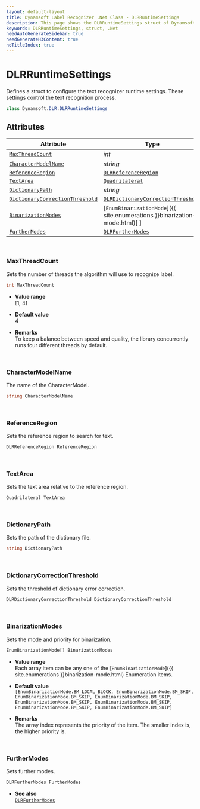 ```yaml
---
layout: default-layout
title: Dynamsoft Label Recognizer .Net Class - DLRRuntimeSettings
description: This page shows the DLRRuntimeSettings struct of Dynamsoft Label Recognizer for .Net Language.
keywords: DLRRuntimeSettings, struct, .Net
needAutoGenerateSidebar: true
needGenerateH3Content: true
noTitleIndex: true
---
```



# DLRRuntimeSettings
Defines a struct to configure the text recognizer runtime settings. These settings control the text recognition process.
  
```csharp
class Dynamsoft.DLR.DLRRuntimeSettings
```   

## Attributes
  
| Attribute | Type |
|---------- | ---- |
| [`MaxThreadCount`](#maxthreadcount) | *int* |
| [`CharacterModelName`](#charactermodelname) | *string* |
| [`ReferenceRegion`](#referenceregion) | [`DLRReferenceRegion`](dlr-reference-region.md) |
| [`TextArea`](#textarea) | [`Quadrilateral`](quadrilateral.md) |
| [`DictionaryPath`](#dictionarypath) | *string* |
| [`DictionaryCorrectionThreshold`](#dictionarycorrectionthreshold) | [`DLRDictionaryCorrectionThreshold`](dlr-dictionary-correction-threshold.md) |
| [`BinarizationModes`](#binarizationmodes) | [`EnumBinarizationMode`]({{ site.enumerations }}binarization-mode.html)[ ] |
| [`FurtherModes`](#furthermodes) | [`DLRFurtherModes`](dlr-further-modes.md)|


&nbsp;

### MaxThreadCount
Sets the number of threads the algorithm will use to recognize label.
```csharp
int MaxThreadCount
```
- **Value range**   
    [1, 4]
      
- **Default value**   
    4
    
- **Remarks**   
    To keep a balance between speed and quality, the library concurrently runs four different threads by default.

&nbsp;

### CharacterModelName
The name of the CharacterModel.

```csharp
string CharacterModelName
```


&nbsp;

### ReferenceRegion
Sets the reference region to search for text.
```csharp
DLRReferenceRegion ReferenceRegion
```

&nbsp;

### TextArea
Sets the text area relative to the reference region.
```csharp
Quadrilateral TextArea
```

&nbsp;

### DictionaryPath
Sets the path of the dictionary file.
```csharp
string DictionaryPath
```

&nbsp;

### DictionaryCorrectionThreshold
Sets the threshold of dictionary error correction.
```csharp
DLRDictionaryCorrectionThreshold DictionaryCorrectionThreshold
```

&nbsp;

### BinarizationModes
Sets the mode and priority for binarization.

```csharp
EnumBinarizationMode[] BinarizationModes
```

- **Value range**   
    Each array item can be any one of the [`EnumBinarizationMode`]({{ site.enumerations }}binarization-mode.html) Enumeration items.
      
- **Default value**   
    `[EnumBinarizationMode.BM_LOCAL_BLOCK, EnumBinarizationMode.BM_SKIP, EnumBinarizationMode.BM_SKIP, EnumBinarizationMode.BM_SKIP, EnumBinarizationMode.BM_SKIP, EnumBinarizationMode.BM_SKIP, EnumBinarizationMode.BM_SKIP, EnumBinarizationMode.BM_SKIP]`
    
- **Remarks**   
    The array index represents the priority of the item. The smaller index is, the higher priority is.


&nbsp;

### FurtherModes
Sets further modes.

```csharp
DLRFurtherModes FurtherModes
```

- **See also**  
    [`DLRFurtherModes`](dlr-further-modes.md)

